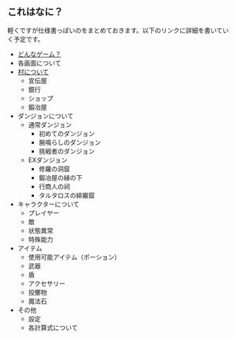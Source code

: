 ## これはなに？
軽くですが仕様書っぽいのをまとめておきます。以下のリンクに詳細を書いていく予定です。

- [どんなゲーム？](spec/WhatGame/README.md)
- 各画面について
- [村について](spec/Village.md)
    - 宣伝屋
    - 銀行
    - ショップ
    - 鍛冶屋
- ダンジョンについて
    - 通常ダンジョン
        - 初めてのダンジョン
        - 腕鳴らしのダンジョン
        - 挑戦者のダンジョン
    - EXダンジョン
        - 修羅の洞窟
        - 鍛冶屋の縁の下
        - 行商人の祠
        - タルタロスの緋巌窟
- キャラクターについて
    - プレイヤー
    - 敵
    - 状態異常
    - 特殊能力
- アイテム
    - 使用可能アイテム（ポーション）
    - 武器
    - 盾
    - アクセサリー
    - 投擲物
    - 魔法石
- その他
    - 設定
    - 各計算式について
